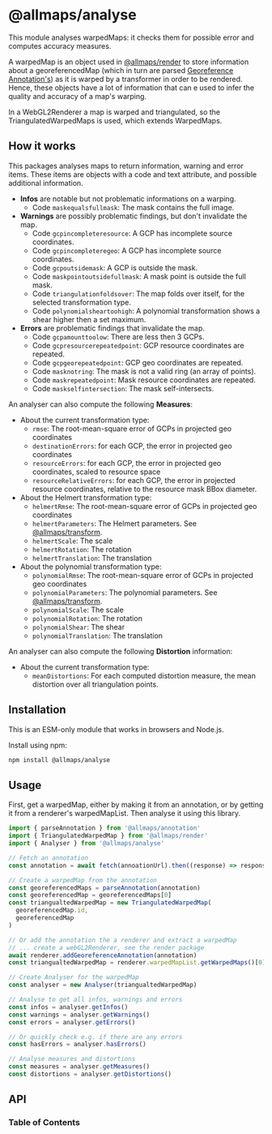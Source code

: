 # @allmaps/analyse

This module analyses warpedMaps: it checks them for possible error and computes accuracy measures.

A warpedMap is an object used in [@allmaps/render](../../packages/render/) to store information about a georeferencedMap (which in turn are parsed [Georeference Annotation's](https://iiif.io/api/extension/georef/)) as it is warped by a transformer in order to be rendered. Hence, these objects have a lot of information that can e used to infer the quality and accuracy of a map's warping.

In a WebGL2Renderer a map is warped and triangulated, so the TriangulatedWarpedMaps is used, which extends WarpedMaps.

## How it works

This packages analyses maps to return information, warning and error items. These items are objects with a code and text attribute, and possible additional information.

*   **Infos** are notable but not problematic informations on a warping.
    *   Code `maskequalsfullmask`: The mask contains the full image.
*   **Warnings** are possibly problematic findings, but don't invalidate the map.
    *   Code `gcpincompleteresource`: A GCP has incomplete source coordinates.
    *   Code `gcpincompleteregeo`: A GCP has incomplete source coordinates.
    *   Code `gcpoutsidemask`: A GCP is outside the mask.
    *   Code `maskpointoutsidefullmask`: A mask point is outside the full mask.
    *   Code `triangulationfoldsover`: The map folds over itself, for the selected transformation type.
    *   Code `polynomialsheartoohigh`: A polynomial transformation shows a shear higher then a set maximum.
*   **Errors** are problematic findings that invalidate the map.
    *   Code `gcpamounttoolow`: There are less then 3 GCPs.
    *   Code `gcpresourcerepeatedpoint`: GCP resource coordinates are repeated.
    *   Code `gcpgeorepeatedpoint`: GCP geo coordinates are repeated.
    *   Code `masknotring`: The mask is not a valid ring (an array of points).
    *   Code `maskrepeatedpoint`: Mask resource coordinates are repeated.
    *   Code `maskselfintersection`: The mask self-intersects.

An analyser can also compute the following **Measures**:

*   About the current transformation type:
    *   `rmse`: The root-mean-square error of GCPs in projected geo coordinates
    *   `destinationErrors`: for each GCP, the error in projected geo coordinates
    *   `resourceErrors`: for each GCP, the error in projected geo coordinates, scaled to resource space
    *   `resourceRelativeErrors`: for each GCP, the error in projected resource coordinates, relative to the resource mask BBox diameter.
*   About the Helmert transformation type:
    *   `helmertRmse`: The root-mean-square error of GCPs in projected geo coordinates
    *   `helmertParameters`: The Helmert parameters. See [@allmaps/transform](../../packages/transform/).
    *   `helmertScale`: The scale
    *   `helmertRotation`: The rotation
    *   `helmertTranslation`: The translation
*   About the polynomial transformation type:
    *   `polynomialRmse`: The root-mean-square error of GCPs in projected geo coordinates
    *   `polynomialParameters`: The polynomial parameters. See [@allmaps/transform](../../packages/transform/).
    *   `polynomialScale`: The scale
    *   `polynomialRotation`: The rotation
    *   `polynomialShear`: The shear
    *   `polynomialTranslation`: The translation

An analyser can also compute the following **Distortion** information:

*   About the current transformation type:
    *   `meanDistortions`: For each computed distortion measure, the mean distortion over all triangulation points.

## Installation

This is an ESM-only module that works in browsers and Node.js.

Install using npm:

```sh
npm install @allmaps/analyse
```

## Usage

First, get a warpedMap, either by making it from an annotation, or by getting it from a renderer's warpedMapList. Then analyse it using this library.

```js
import { parseAnnotation } from '@allmaps/annotation'
import { TriangulatedWarpedMap } from '@allmaps/render'
import { Analyser } from '@allmaps/analyse'

// Fetch an annotation
const annotation = await fetch(annoationUrl).then((response) => response.json())

// Create a warpedMap from the annotation
const georeferencedMaps = parseAnnotation(annotation)
const georeferencedMap = georeferencedMaps[0]
const triangualtedWarpedMap = new TriangulatedWarpedMap(
  georeferencedMap.id,
  georeferencedMap
)

// Or add the annotation the a renderer and extract a warpedMap
// ... create a webGL2Renderer, see the render package
await renderer.addGeoreferenceAnnotation(annotation)
const triangualtedWarpedMap = renderer.warpedMapList.getWarpedMaps()[0]

// Create Analyser for the warpedMap
const analyser = new Analyser(triangualtedWarpedMap)

// Analyse to get all infos, warnings and errors
const infos = analyser.getInfos()
const warnings = analyser.getWarnings()
const errors = analyser.getErrors()

// Or quickly check e.g. if there are any errors
const hasErrors = analyser.hasErrors()

// Analyse measures and distortions
const measures = analyser.getMeasures()
const distortions = analyser.getDistortions()
```

## API

<!-- Generated by documentation.js. Update this documentation by updating the source code. -->

### Table of Contents
